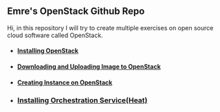## Emre's OpenStack Github Repo

Hi, in this repository I will try to create multiple exercises on open source cloud software called OpenStack.

- #### [Installing OpenStack](install_openstack/install_openstack.md) 

- #### [Downloading and Uploading Image to OpenStack](install_image_and_upload/install_image_and_upload.md) 

- #### [Creating Instance on OpenStack](create_instance/create_instance.md) 

- ### [Installing Orchestration Service(Heat)](install_heat/install_heat.md)